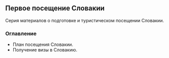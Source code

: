 ## Первое посещение Словакии

Серия материалов о подготовке и туристическом посещении Словакии.

### Оглавление
- План посещения Словакии.
- Получение визы в Словакию.

